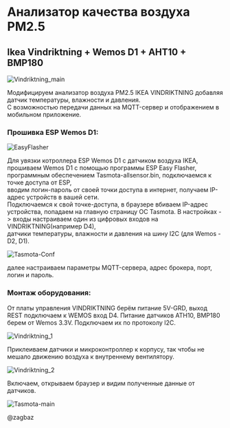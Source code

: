 # Анализатор качества воздуха PM2.5
## Ikea Vindriktning + Wemos D1 + AHT10 + BMP180
![Vindriktning_main](https://github.com/ZagBaZ/Arduino_project/blob/main/IKEA_Vindriktning_MQTT\images\Vindriktning_main.png)
 
Модифицируем анализатор воздуха PM2.5 IKEA VINDRIKTNING добавляя датчик температуры, влажности и давления.  
С возможностью передачи данных на MQTT-сервер и отображением в мобильном приложение.  

### Прошивка ESP Wemos D1:

![EasyFlasher](https://github.com/ZagBaZ/Arduino_project/blob/main/IKEA_Vindriktning_MQTT\images\ESPEasyFlasher.png)

Для увязки котроллера ESP Wemos D1 с датчиком воздуха IKEA, прошиваем Wemos D1 с помощью программы ESP Easy Flasher,  
программным обеспечением Tasmota-allsensor.bin, подключаемся к точке доступа от ESP,  
вводим логин-пароль от своей точки доступа в интернет, получаем IP-адрес устройств в вашей сети.  
Подключаемся к свой точке-доступа, в браузере вбиваем IP-адрес устройства, попадаем на главную страницу ОС Tasmota.
В настройках -> входы настраиваем один из цифровых входов на VINDRIKTNING(например D4),  
датчики температуры, влажности и давления на шину I2C (для Wemos - D2, D1).

![Tasmota-Conf](https://github.com/ZagBaZ/Arduino_project/blob/main/IKEA_Vindriktning_MQTT\images\Tamosta_conf.png)

далее настраиваем  параметры MQTT-сервера, адрес брокера, порт, логин и пароль.
 
### Монтаж оборудования:

От платы управления VINDRIKTNING берём питание 5V-GRD, выход REST подключаем к WEMOS вход D4.
Питание датчиков ATH10, BMP180 берем от Wemos 3.3V. Подключаем их по протоколу I2C.

![Vindriktning_1](https://github.com/ZagBaZ/Arduino_project/blob/main/IKEA_Vindriktning_MQTT\images\Vindriktning_1.png)

Приклеиваем датчики и микроконтроллер к корпусу, так чтобы не мешало движению воздуха к внутреннему вентилятору.

![Vindriktning_2](https://github.com/ZagBaZ/Arduino_project/blob/main/IKEA_Vindriktning_MQTT\images\Vindriktning_2.png)

Включаем, открываем браузер и видим полученные данные от датчиков.

![Tasmota-main](https://github.com/ZagBaZ/Arduino_project/blob/main/IKEA_Vindriktning_MQTT\images\Tamosta_main.png)


@zagbaz

